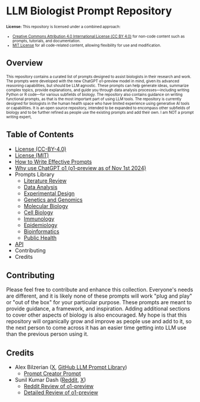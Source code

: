 # LLM Biologist Prompt Repository
<font size="1"> **License:** This repository is licensed under a combined approach:
* [Creative Commons Attribution 4.0 International License (CC BY 4.0)](https://github.com/ashwathr1008/chatgpt-biologist-prompt-library/blob/main/LICENSE%20(CC-BY-4.0).md) for non-code content such as prompts, tutorials, and documentation.
* [MIT License](https://github.com/ashwathr1008/chatgpt-biologist-prompt-library/blob/main/LICENSE%20(MIT).md) for all code-related content, allowing flexibility for use and modification.
</font>

## Overview
<font size="1"> This repository contains a curated list of prompts designed to assist biologists in their research and work. The prompts were developed with the new ChatGPT o1-preview model in mind, given its advanced reasoning capabilities, but should be LLM agnostic. These prompts can help generate ideas, summarize complex topics, provide explanations, and guide you through data analysis processes—including writing Python or R code—for various subfields of biology. The repository also contains guidance on writing functional prompts, as that is the most important part of using LLM tools. The repository is currently designed for biologists in the human health space who have limited experience using generative AI tools or capabilities. It is an open source repository, intended to be expanded to encompass other subfields of biology and to be further refined as people use the existing prompts and add their own. I am NOT a prompt writing expert, 
</font>

## Table of Contents
* [License (CC-BY-4.0)](https://github.com/ashwathr1008/chatgpt-biologist-prompt-library/blob/main/LICENSE%20(CC-BY-4.0).md)
* [License (MIT)](https://github.com/ashwathr1008/chatgpt-biologist-prompt-library/blob/main/LICENSE%20(MIT).md)
* [How to Write Effective Prompts](https://github.com/ashwathr1008/chatgpt-biologist-prompt-library/blob/main/How%20to%20Write%20Effective%20Prompts.md)
* [Why use ChatGPT o1 (o1-preview as of Nov 1st 2024)](https://github.com/ashwathr1008/chatgpt-biologist-prompt-library/blob/main/Why-o1.md)
* Prompts Library
  * [Literature Review](https://github.com/ashwathr1008/chatgpt-biologist-prompt-library/blob/main/Literature-Review.md)
  * [Data Analysis](https://github.com/ashwathr1008/chatgpt-biologist-prompt-library/blob/main/Data-Analysis.md)
  * [Experimental Design](https://github.com/ashwathr1008/chatgpt-biologist-prompt-library/blob/main/Experimental-Design.md)
  * [Genetics and Genomics](https://github.com/ashwathr1008/chatgpt-biologist-prompt-library/blob/main/Genetics-and-Genomics.md)
  * [Molecular Biology](https://github.com/ashwathr1008/chatgpt-biologist-prompt-library/blob/main/Molecular-Biology.md)
  * [Cell Biology](https://github.com/ashwathr1008/chatgpt-biologist-prompt-library/blob/main/Cell-Biology.md)
  * [Immunology](https://github.com/ashwathr1008/chatgpt-biologist-prompt-library/blob/main/Immunology.md)
  * [Epidemiology](https://github.com/ashwathr1008/chatgpt-biologist-prompt-library/blob/main/Epidemiology.md)
  * [Bioinformatics](https://github.com/ashwathr1008/chatgpt-biologist-prompt-library/blob/main/Bioinformatics.md)
  * [Public Health](https://github.com/ashwathr1008/chatgpt-biologist-prompt-library/blob/main/Public-Health.md)
* [API](https://github.com/ashwathr1008/chatgpt-biologist-prompt-library/blob/main/API-(OpenAI-only).md)
* Contributing
* Credits

## Contributing
Please feel free to contribute and enhance this collection. Everyone's needs are different, and it is likely none of these prompts will work "plug and play" or "out of the box" for your particular purpose. These prompts are meant to provide guidance, a framework, and inspiration. Adding additional sections to cover other aspects of biology is also encouraged. My hope is that this repository will organically grow and improve as people use and add to it, so the next person to come across it has an easier time getting into LLM use than the previous person using it.

## Credits
* Alex Bilzerian ([X](https://x.com/alexbilz), [GitHub LLM Prompt Library](https://github.com/abilzerian/LLM-Prompt-Library))
  * [Prompt Creator Prompt](https://github.com/abilzerian/LLM-Prompt-Library/blob/main/Prompt%20Generation/Prompt%20Creator.md)
* Sunil Kumar Dash ([Reddit](https://www.reddit.com/user/SunilKumarDash/), [X](https://x.com/sunilkumrdash?lang=en))
  * [Reddit Review of o1-preview](https://www.reddit.com/r/LocalLLaMA/comments/1ficb0z/o1preview_a_model_great_at_math_and_reasonong/)
  * [Detailed Review of o1-preview](https://composio.dev/blog/openai-o1-preview-a-detailed-analysis/) 

